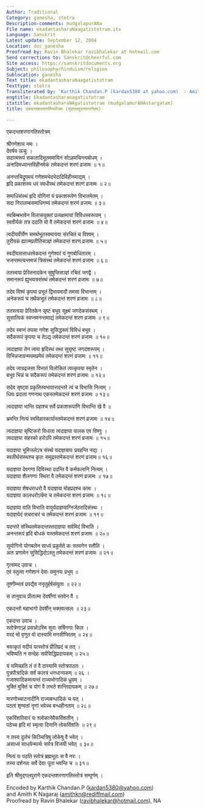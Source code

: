 ```yaml
---
Author: Traditional
Category: ganesha, stotra
Description-comments: mudgalapurANa
File name: ekadantasharaNaagatistotram.itx
Language: Sanskrit
Latest update: September 12, 2004
Location: doc_ganesha
Proofread by: Ravin Bhalekar ravibhalekar at hotmail.com
Send corrections to: Sanskrit@cheerful.com
Site access: https://sanskritdocuments.org
Subject: philosophy/hinduism/religion
Sublocation: ganesha
Text title: ekadantasharaNaagatistotram
Texttype: stotra
Transliterated by: 'Karthik Chandan.P (kardan5380 at yahoo.com)  : Amith K Nagaraj'
engtitle: Ekadantasharanagatistotram
itxtitle: ekadantasharaNAgatistotram (mudgalamurANAntargatam)
title: एकदन्तशरणागतिस्तोत्रम् (मुद्गलमुराणान्तर्गतम्)

---
```

  
 एकदन्तशरणागतिस्तोत्रम्   
  
श्रीगणेशाय नमः ।  
देवर्षय ऊचुः ।  
सदात्मरूपं सकलादिभूतममायिनं सोऽहमचिन्त्यबोधम् ।  
अनादिमध्यान्तविहीनमेकं तमेकदन्तं शरणं व्रजामः ॥ १॥  
  
अनन्तचिद्रूपमयं गणेशमभेदभेदादिविहीनमाद्यम् ।  
हृदि प्रकाशस्य धरं स्वधीस्थं तमेकदन्तं शरणं व्रजामः ॥ २॥  
  
समाधिसंस्थं हृदि योगिनां यं प्रकाशरूपेण विभातमेतम् ।  
सदा निरालम्बसमाधिगम्यं तमेकदन्तं शरणं व्रजामः ॥ ३॥  
  
स्वबिम्बभावेन विलासयुक्तां प्रत्यक्षमायां विविधस्वरूपाम् ।  
स्ववीर्यकं तत्र ददाति यो वै तमेकदन्तं शरणं व्रजामः ॥ ४॥  
  
त्वदीयवीर्येण समर्थभूतस्वमायया संरचितं च विश्वम् ।  
तुरीयकं ह्यात्मप्रतीतिसञ्ज्ञं तमेकदन्तं शरणं व्रजामः ॥ ५॥  
  
स्वदीयसत्ताधरमेकदन्तं गुणेश्वरं यं गुणबोधितारम् ।  
भजन्तमत्यन्तमजं त्रिसंस्थं तमेकदन्तं शरणं व्रजामः ॥ ६॥  
  
ततस्वया प्रेरितनादकेन सुषुप्तिसञ्ज्ञं रचितं जगद्वै ।  
समानरूपं ह्युभयत्रसंस्थं तमेकदन्तं शरणं व्रजामः ॥ ७॥  
  
तदेव विश्वं कृपया प्रभूतं द्विभावमादौ तमसा विभान्तम् ।  
अनेकरूपं च तथैकभूतं तमेकदन्तं शरणं व्रजामः ॥ ८॥  
  
ततस्त्वया प्रेरितकेन सृष्टं बभूव सूक्ष्मं जगदेकसंस्थम् ।  
सुसात्विकं स्वप्नमनन्तमाद्यं तमेकदन्तं शरण व्रजामः ॥ ९॥  
  
तदेव स्वप्नं तपसा गणेश सुसिद्धरूपं विविधं बभूव ।  
सदैकरूपं कृपया च तेऽद्य तमेकदन्तं शरणं व्रजामः ॥ १०॥  
  
त्वदाज्ञया तेन त्वया हृदिस्थं तथा सुसृष्टं जगदंशरूपम् ।  
विभिन्नजाग्रन्मयमप्रमेयं तमेकदन्तं शरणं व्रजामः ॥ ११॥  
  
तदेव जाग्रद्रजसा विभातं विलोकितं त्वत्कृपया स्मृतेन ।  
बभूव भिन्नं च सदैकरूपं तमेकदन्तं शरणं व्रजामः ॥ १२॥  
  
सदेव सृष्ट्वा प्रकृतिस्वभावात्तदन्तरे त्वं च विभासि नित्यम् ।  
धियः प्रदाता गणनाथ एकस्तमेकदन्तं शरणं व्रजामः ॥ १३॥  
  
त्वदाज्ञया भान्ति ग्रहाश्च सर्वे  प्रकाशरूपाणि विभान्ति खे वै ॥  
  
भ्रमन्ति नित्यं स्वविहारकार्यास्तमेकदन्तं शरणं व्रजामः ॥ १४॥  
  
त्वदाज्ञया सृष्टिकरो विधाता त्वदाज्ञया पालक एव विष्णुः ।  
त्वदाज्ञया संहरको हरोऽपि तमेकदन्तं शरणं व्रजामः ॥ १५॥  
  
यदाज्ञया भूमिजलेऽत्र संस्थे यदाज्ञयापः प्रवहन्ति नद्यः ।  
स्वतीर्थसंस्थश्च कृतः समुद्रस्तमेकदन्तं शरणं व्रजामः॥ १६॥  
  
यदाज्ञया देवगणा दिविस्था ददन्ति वै कर्मफलानि नित्यम् ।  
यदाज्ञया शैलगणाः स्थिरा वै तमेकदन्तं शरणं व्रजामः ॥ १७॥  
  
यदाज्ञया शेषधराधरो वै यदाज्ञया मोहप्रदश्च कामः ।  
यदाज्ञया कालधरोऽर्यमा च तमेकदन्तं शरणं व्रजामः ॥ १८॥  
  
यदाज्ञया वाति विभाति वायुर्यदाज्ञयाग्निर्जठरादिसंस्थः ।  
यदाज्ञयेदं सचराचरं च तमेकदन्तं शरणं व्रजामः ॥ १९॥  
  
यदन्तरे संस्थितमेकदन्तस्तदाज्ञया सर्वमिदं विभाति ।  
अनन्तरूपं हृदि बोधकं यस्तमेकदन्तं शरणं व्रजामः ॥ २०॥  
  
सुयोगिनो योगबलेन साध्यं प्रकुर्वते कः स्तवनेन स्तौति ।  
अतः प्रणामेन सुसिद्धिदोऽस्तु तमेकदन्तं शरणं व्रजामः ॥ २१॥  
  
गृत्समद उवाच ।  
एवं स्तुत्वा गणेशानं देवाः समुनयः प्रभुम् ॥  
  
तूष्णीम्भावं प्रपद्यैव ननृतुर्हर्षसंयुताः ॥ २२॥  
  
स तानुवाच प्रीतात्मा देवर्षीणां स्तवेन वै ॥  
  
एकदन्तो महाभागो देवर्षीन् भक्तवत्सलः ॥ २३॥  
  
एकदन्त उवाच ।  
स्तोत्रेणाऽहं प्रसन्नोऽस्मि सुराः सर्षिगणाः किल ।  
वरदं भो वृणुत वो दास्यामि मनसीप्सितम् ॥ २४॥  
  
भवत्कृतं मदीयं यत्स्तोत्रं प्रीतिप्रदं च तत् ।  
भविष्यति न सन्देहः सर्वसिद्धिप्रदायकम् ॥ २५॥  
  
यं यमिच्छति तं तं वै दास्यामि स्तोत्रपाठतः ।  
पुत्रपौत्रादिकं सर्वं कलत्रं धनधान्यकम् ॥ २६ ।  
गजाश्वादिकमत्यन्तं राज्यभोगादिकं ध्रुवम् ।  
भुक्तिं मुक्तिं च योगं वै लभते शान्तिदायकम् ॥ २७॥  
  
मारणोच्चाटनादीनि राज्यबन्धादिकं च यत् ।  
पठतां शृण्वतां नॄणां भवेच्च बन्धहीनताम् ॥ २८॥  
  
एकविंशतिवारं यः श्लोकानेवैकविंशतीन् ।  
पठेच्च हृदि मां स्मृत्वा दिनानि त्वेकविंशतिः ॥ २९॥  
  
न तस्य दुर्लभं किञ्चित्रिषु लोकेषु वै भवेत् ।  
असाध्यं साधयेन्मर्त्यः सर्वत्र विजयी भवेत् ॥ ३०॥  
  
नित्यं यः पठति स्तोत्रं ब्रह्मभूतः स वै नरः ।  
तस्य दर्शनतः सर्वे देवाः पूता भवन्ति च ॥ ३१॥  
  
इति श्रीमुद्गलपुराणे एकदन्तशरणागतिस्तोत्रं सम्पूर्णम् ।  
  
Encoded by Karthik Chandan.P (kardan5380@yahoo.com)  
and Amith K Nagaraj (amithkn@rediffmail.com)  
Proofread by Ravin Bhalekar (ravibhalekar@hotmail.com), NA  
  
